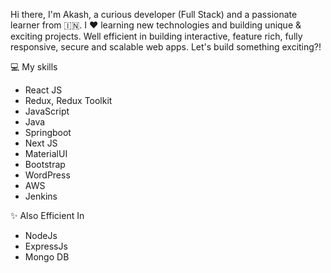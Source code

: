 Hi there, I'm Akash, a curious developer (Full Stack) and a passionate learner from 🇮🇳. I ❤️ learning new technologies and building unique & exciting projects. Well efficient in building interactive, feature rich, fully responsive, secure and scalable web apps. Let's build something exciting?!

💻 My skills

<ul>
<li>React JS</li>
 <li>Redux, Redux Toolkit</li>
 <li>JavaScript</li>
 <li>Java</li>
 <li>Springboot</li>
 <li>Next JS</li>
 <li>MaterialUI</li>
 <li>Bootstrap</li>
 <li>WordPress</li>
 <li>AWS</li>
 <li>Jenkins</li>
</ul>

✨ Also Efficient In

<ul>
<li>NodeJs</li>
<li>ExpressJs</li>
<li>Mongo DB</li>
</ul>



